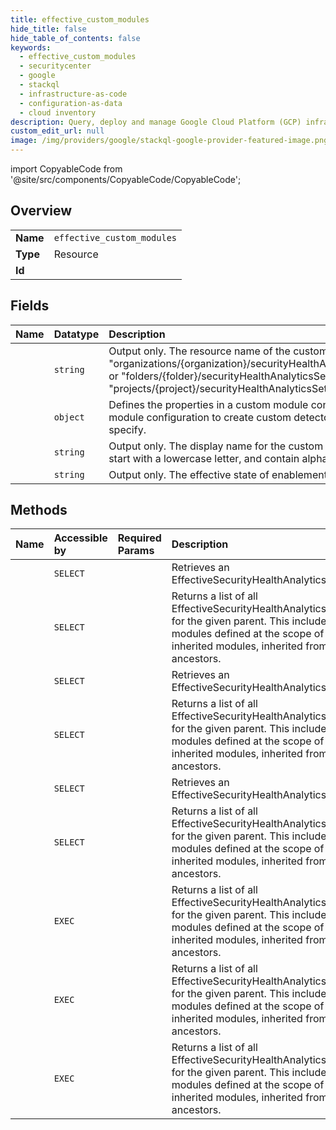 ```yaml
---
title: effective_custom_modules
hide_title: false
hide_table_of_contents: false
keywords:
  - effective_custom_modules
  - securitycenter
  - google    
  - stackql
  - infrastructure-as-code
  - configuration-as-data
  - cloud inventory
description: Query, deploy and manage Google Cloud Platform (GCP) infrastructure and resources using SQL
custom_edit_url: null
image: /img/providers/google/stackql-google-provider-featured-image.png
---
```


import CopyableCode from '@site/src/components/CopyableCode/CopyableCode';




## Overview
<table><tbody>
<tr><td><b>Name</b></td><td><code>effective_custom_modules</code></td></tr>
<tr><td><b>Type</b></td><td>Resource</td></tr>
<tr><td><b>Id</b></td><td><CopyableCode code="google.securitycenter.effective_custom_modules" /></td></tr>
</tbody></table>

## Fields
| Name | Datatype | Description |
|:-----|:---------|:------------|
| <CopyableCode code="name" /> | `string` | Output only. The resource name of the custom module. Its format is "organizations/&#123;organization&#125;/securityHealthAnalyticsSettings/effectiveCustomModules/&#123;customModule&#125;", or "folders/&#123;folder&#125;/securityHealthAnalyticsSettings/effectiveCustomModules/&#123;customModule&#125;", or "projects/&#123;project&#125;/securityHealthAnalyticsSettings/effectiveCustomModules/&#123;customModule&#125;" |
| <CopyableCode code="customConfig" /> | `object` | Defines the properties in a custom module configuration for Security Health Analytics. Use the custom module configuration to create custom detectors that generate custom findings for resources that you specify. |
| <CopyableCode code="displayName" /> | `string` | Output only. The display name for the custom module. The name must be between 1 and 128 characters, start with a lowercase letter, and contain alphanumeric characters or underscores only. |
| <CopyableCode code="enablementState" /> | `string` | Output only. The effective state of enablement for the module at the given level of the hierarchy. |
## Methods
| Name | Accessible by | Required Params | Description |
|:-----|:--------------|:----------------|:------------|
| <CopyableCode code="folders_security_health_analytics_settings_effective_custom_modules_get" /> | `SELECT` | <CopyableCode code="effectiveCustomModulesId, foldersId" /> | Retrieves an EffectiveSecurityHealthAnalyticsCustomModule. |
| <CopyableCode code="folders_security_health_analytics_settings_effective_custom_modules_list" /> | `SELECT` | <CopyableCode code="foldersId" /> | Returns a list of all EffectiveSecurityHealthAnalyticsCustomModules for the given parent. This includes resident modules defined at the scope of the parent, and inherited modules, inherited from CRM ancestors. |
| <CopyableCode code="organizations_security_health_analytics_settings_effective_custom_modules_get" /> | `SELECT` | <CopyableCode code="effectiveCustomModulesId, organizationsId" /> | Retrieves an EffectiveSecurityHealthAnalyticsCustomModule. |
| <CopyableCode code="organizations_security_health_analytics_settings_effective_custom_modules_list" /> | `SELECT` | <CopyableCode code="organizationsId" /> | Returns a list of all EffectiveSecurityHealthAnalyticsCustomModules for the given parent. This includes resident modules defined at the scope of the parent, and inherited modules, inherited from CRM ancestors. |
| <CopyableCode code="projects_security_health_analytics_settings_effective_custom_modules_get" /> | `SELECT` | <CopyableCode code="effectiveCustomModulesId, projectsId" /> | Retrieves an EffectiveSecurityHealthAnalyticsCustomModule. |
| <CopyableCode code="projects_security_health_analytics_settings_effective_custom_modules_list" /> | `SELECT` | <CopyableCode code="projectsId" /> | Returns a list of all EffectiveSecurityHealthAnalyticsCustomModules for the given parent. This includes resident modules defined at the scope of the parent, and inherited modules, inherited from CRM ancestors. |
| <CopyableCode code="_folders_security_health_analytics_settings_effective_custom_modules_list" /> | `EXEC` | <CopyableCode code="foldersId" /> | Returns a list of all EffectiveSecurityHealthAnalyticsCustomModules for the given parent. This includes resident modules defined at the scope of the parent, and inherited modules, inherited from CRM ancestors. |
| <CopyableCode code="_organizations_security_health_analytics_settings_effective_custom_modules_list" /> | `EXEC` | <CopyableCode code="organizationsId" /> | Returns a list of all EffectiveSecurityHealthAnalyticsCustomModules for the given parent. This includes resident modules defined at the scope of the parent, and inherited modules, inherited from CRM ancestors. |
| <CopyableCode code="_projects_security_health_analytics_settings_effective_custom_modules_list" /> | `EXEC` | <CopyableCode code="projectsId" /> | Returns a list of all EffectiveSecurityHealthAnalyticsCustomModules for the given parent. This includes resident modules defined at the scope of the parent, and inherited modules, inherited from CRM ancestors. |

